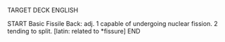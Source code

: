 TARGET DECK
ENGLISH

START
Basic
Fissile
Back: adj. 1 capable of undergoing nuclear fission. 2 tending to split. [latin: related to *fissure]
END

